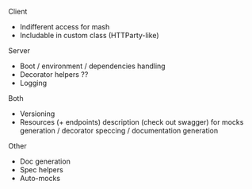 Client
 * Indifferent access for mash
 * Includable in custom class (HTTParty-like)

Server
 * Boot / environment / dependencies handling
 * Decorator helpers ??
 * Logging

Both
 * Versioning
 * Resources (+ endpoints) description (check out swagger) for mocks generation / decorator speccing / documentation generation

Other
 * Doc generation
 * Spec helpers
 * Auto-mocks
